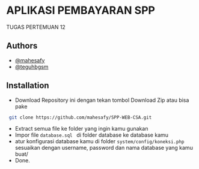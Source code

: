 
# APLIKASI PEMBAYARAN SPP 

TUGAS PERTEMUAN 12 




## Authors

- [@mahesafy](https://instagram.com/mahesafy)
- [@teguhbgsm](https://www.instagram.com/teguhbgsm/)

## Installation

- Download Repository ini dengan tekan tombol Download Zip atau bisa pake

```bash
 git clone https://github.com/mahesafy/SPP-WEB-CSA.git
```
    
- Extract semua file ke folder yang ingin kamu gunakan
- Impor file ```database.sql ``` 
  di folder database ke database kamu
- atur konfigurasi database kamu di folder ```system/config/koneksi.php``` sesuaikan dengan username, password dan nama database yang kamu buat/
- Done.